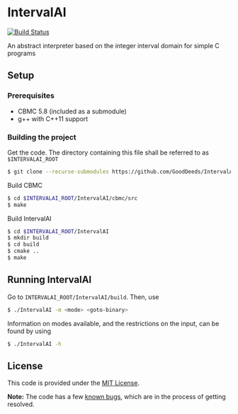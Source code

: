 # IntervalAI

[![Build Status](https://travis-ci.com/GoodDeeds/IntervalAI.svg?branch=dev)](https://travis-ci.com/GoodDeeds/IntervalAI)

An abstract interpreter based on the integer interval domain for simple C programs

## Setup

### Prerequisites

* CBMC 5.8 (included as a submodule)
* g++ with C++11 support

### Building the project

Get the code. The directory containing this file shall be referred to as `$INTERVALAI_ROOT`

```bash
$ git clone --recurse-submodules https://github.com/GoodDeeds/IntervalAI $INTERVALAI_ROOT
```

Build CBMC

```bash
$ cd $INTERVALAI_ROOT/IntervalAI/cbmc/src
$ make
```

Build IntervalAI

```bash
$ cd $INTERVALAI_ROOT/IntervalAI
$ mkdir build
$ cd build
$ cmake ..
$ make
```

## Running IntervalAI

Go to `INTERVALAI_ROOT/IntervalAI/build`. Then, use

```bash
$ ./IntervalAI -m <mode> <goto-binary>
```

Information on modes available, and the restrictions on the input, can be found by using
```bash
$ ./IntervalAI -h
```

## License
This code is provided under the [MIT License](LICENSE).


**Note:** The code has a few [known bugs](https://github.com/GoodDeeds/IntervalAI/issues), which are in the process of getting resolved.